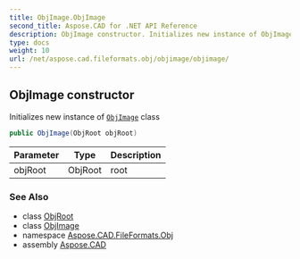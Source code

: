 ```yaml
---
title: ObjImage.ObjImage
second_title: Aspose.CAD for .NET API Reference
description: ObjImage constructor. Initializes new instance of ObjImage class
type: docs
weight: 10
url: /net/aspose.cad.fileformats.obj/objimage/objimage/
---
```

## ObjImage constructor

Initializes new instance of [`ObjImage`](../) class

```csharp
public ObjImage(ObjRoot objRoot)
```

| Parameter | Type | Description |
| --- | --- | --- |
| objRoot | ObjRoot | root |

### See Also

* class [ObjRoot](../../../aspose.cad.fileformats.obj.elements/objroot/)
* class [ObjImage](../)
* namespace [Aspose.CAD.FileFormats.Obj](../../objimage/)
* assembly [Aspose.CAD](../../../)


